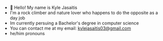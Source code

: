 - 👋 Hello! My name is Kyle Jasaitis
- I'm a rock climber and nature lover who happens to do the opposite as a day job
- Im currently persuing a Bachelor's degree in computer science
- You can contact me at my email: kylejasaitis03@gmail.com
- he/him pronouns

<!---
Kjasaitis/Kjasaitis is a ✨ special ✨ repository because its `README.md` (this file) appears on your GitHub profile.
You can click the Preview link to take a look at your changes.
--->
